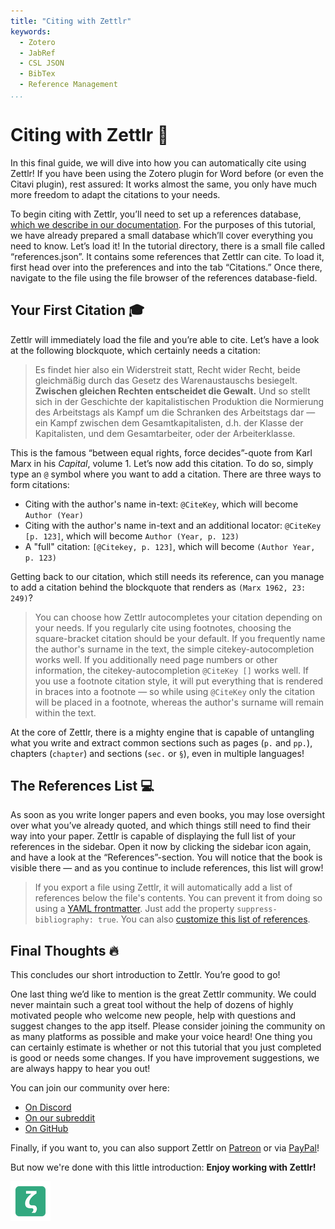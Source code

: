 ```yaml
---
title: "Citing with Zettlr"
keywords:
  - Zotero
  - JabRef
  - CSL JSON
  - BibTex
  - Reference Management
...
```


# Citing with Zettlr 💬

In this final guide, we will dive into how you can automatically cite using Zettlr! If you have been using the Zotero plugin for Word before (or even the Citavi plugin), rest assured: It works almost the same, you only have much more freedom to adapt the citations to your needs.

To begin citing with Zettlr, you’ll need to set up a references database, [which we describe in our documentation](https://docs.zettlr.com/en/academic/citations/). For the purposes of this tutorial, we have already prepared a small database which’ll cover everything you need to know. Let’s load it! In the tutorial directory, there is a small file called “references.json”. It contains some references that Zettlr can cite. To load it, first head over into the preferences and into the tab “Citations.” Once there, navigate to the file using the file browser of the references database-field.

## Your First Citation 🎓

Zettlr will immediately load the file and you’re able to cite. Let’s have a look at the following blockquote, which certainly needs a citation:

> Es findet hier also ein Widerstreit statt, Recht wider Recht, beide gleichmäßig durch das Gesetz des Warenaustauschs besiegelt. **Zwischen gleichen Rechten entscheidet die Gewalt.** Und so stellt sich in der Geschichte der kapitalistischen Produktion die Normierung des Arbeitstags als Kampf um die Schranken des Arbeitstags dar — ein Kampf zwischen dem Gesamtkapitalisten, d.h. der Klasse der Kapitalisten, und dem Gesamtarbeiter, oder der Arbeiterklasse.

This is the famous “between equal rights, force decides”-quote from Karl Marx in his _Capital_, volume 1. Let’s now add this citation. To do so, simply type an `@` symbol where you want to add a citation. There are three ways to form citations:

* Citing with the author's name in-text: `@CiteKey`, which will become `Author (Year)`
* Citing with the author's name in-text and an additional locator: `@CiteKey [p. 123]`, which will become `Author (Year, p. 123)`
* A "full" citation: `[@Citekey, p. 123]`, which will become `(Author Year, p. 123)`

Getting back to our citation, which still needs its reference, can you manage to add a citation behind the blockquote that renders as `(Marx 1962, 23: 249)`?

> You can choose how Zettlr autocompletes your citation depending on your needs. If you regularly cite using footnotes, choosing the square-bracket citation should be your default. If you frequently name the author's surname in the text, the simple citekey-autocompletion works well. If you additionally need page numbers or other information, the citekey-autocompletion `@CiteKey []` works well. If you use a footnote citation style, it will put everything that is rendered in braces into a footnote — so while using `@CiteKey` only the citation will be placed in a footnote, whereas the author's surname will remain within the text.

At the core of Zettlr, there is a mighty engine that is capable of untangling what you write and extract common sections such as pages (`p.` and `pp.`), chapters (`chapter`) and sections (`sec.` or `§`), even in multiple languages!

## The References List 💻

As soon as you write longer papers and even books, you may lose oversight over what you’ve already quoted, and which things still need to find their way into your paper. Zettlr is capable of displaying the full list of your references in the sidebar. Open it now by clicking the sidebar icon again, and have a look at the “References”-section. You will notice that the book is visible there — and as you continue to include references, this list will grow!

> If you export a file using Zettlr, it will automatically add a list of references below the file's contents. You can prevent it from doing so using a [YAML frontmatter](https://docs.zettlr.com/en/core/yaml-frontmatter/). Just add the property `suppress-bibliography: true`. You can also [customize this list of references](https://docs.zettlr.com/en/academic/citations/#customizing-the-list-of-references).

## Final Thoughts 🔥

This concludes our short introduction to Zettlr. You’re good to go!

One last thing we’d like to mention is the great Zettlr community. We could never maintain such a great tool without the help of dozens of highly motivated people who welcome new people, help with questions and suggest changes to the app itself. Please consider joining the community on as many platforms as possible and make your voice heard! One thing you can certainly estimate is whether or not this tutorial that you just completed is good or needs some changes. If you have improvement suggestions, we are always happy to hear you out!

You can join our community over here:

- [On Discord](https://discord.gg/PcfS3DM9Xj)
- [On our subreddit](https://www.reddit.com/r/Zettlr/)
- [On GitHub](https://github.com/Zettlr/Zettlr/)

Finally, if you want to, you can also support Zettlr on [Patreon](https://www.patreon.com/zettlr) or via [PayPal](https://www.paypal.me/hendrikerz)!

But now we're done with this little introduction: **Enjoy working with Zettlr!**

![zettlr.png](./zettlr.png)
